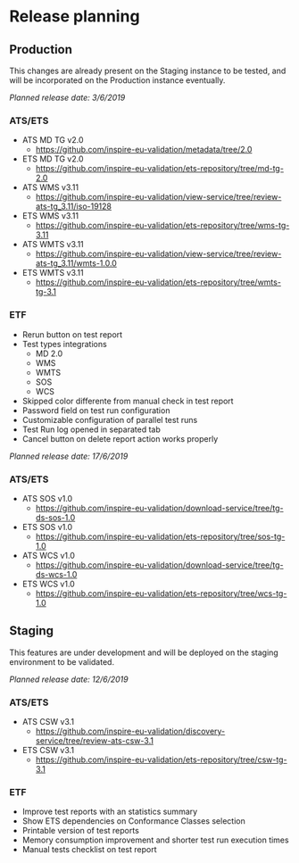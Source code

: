 # Release planning

## Production
This changes are already present on the Staging instance to be tested, and will be incorporated on the Production instance eventually.

*Planned release date: 3/6/2019*

### ATS/ETS
* ATS MD TG v2.0
    * https://github.com/inspire-eu-validation/metadata/tree/2.0 
* ETS MD TG v2.0
    * https://github.com/inspire-eu-validation/ets-repository/tree/md-tg-2.0
* ATS WMS v3.11
    * https://github.com/inspire-eu-validation/view-service/tree/review-ats-tg_3.11/iso-19128
* ETS WMS v3.11
    * https://github.com/inspire-eu-validation/ets-repository/tree/wms-tg-3.11
* ATS WMTS v3.11
    * https://github.com/inspire-eu-validation/view-service/tree/review-ats-tg_3.11/wmts-1.0.0
* ETS WMTS v3.11
    * https://github.com/inspire-eu-validation/ets-repository/tree/wmts-tg-3.1

### ETF
* Rerun button on test report
* Test types integrations
    * MD 2.0
    * WMS
    * WMTS
    * SOS
    * WCS
* Skipped color differente from manual check in test report
* Password field on test run configuration
* Customizable configuration of parallel test runs
* Test Run log opened in separated tab
* Cancel button on delete report action works properly

*Planned release date: 17/6/2019*

### ATS/ETS

* ATS SOS v1.0
    * https://github.com/inspire-eu-validation/download-service/tree/tg-ds-sos-1.0
* ETS SOS v1.0
    * https://github.com/inspire-eu-validation/ets-repository/tree/sos-tg-1.0
* ATS WCS v1.0
    * https://github.com/inspire-eu-validation/download-service/tree/tg-ds-wcs-1.0
* ETS WCS v1.0
    * https://github.com/inspire-eu-validation/ets-repository/tree/wcs-tg-1.0


## Staging
This features are under development and will be deployed on the staging environment to be validated.

*Planned release date: 12/6/2019*

### ATS/ETS
* ATS CSW v3.1
    * https://github.com/inspire-eu-validation/discovery-service/tree/review-ats-csw-3.1
* ETS CSW v3.1
    * https://github.com/inspire-eu-validation/ets-repository/tree/csw-tg-3.1

### ETF
* Improve test reports with an statistics summary
* Show ETS dependencies on Conformance Classes selection
* Printable version of test reports
* Memory consumption improvement and shorter test run execution times
* Manual tests checklist on test report
